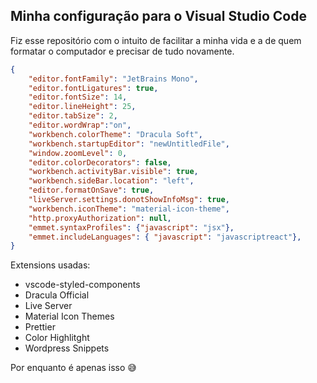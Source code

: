 ## Minha configuração para o Visual Studio Code
Fiz esse repositório com o intuito de facilitar a minha vida e a de quem formatar o computador e precisar de tudo novamente.

```json
{
    "editor.fontFamily": "JetBrains Mono",
    "editor.fontLigatures": true,
    "editor.fontSize": 14,
    "editor.lineHeight": 25,
    "editor.tabSize": 2,
    "editor.wordWrap":"on",
    "workbench.colorTheme": "Dracula Soft",
    "workbench.startupEditor": "newUntitledFile",
    "window.zoomLevel": 0,
    "editor.colorDecorators": false,
    "workbench.activityBar.visible": true,
    "workbench.sideBar.location": "left",
    "editor.formatOnSave": true,
    "liveServer.settings.donotShowInfoMsg": true,
    "workbench.iconTheme": "material-icon-theme",
    "http.proxyAuthorization": null,
    "emmet.syntaxProfiles": {"javascript": "jsx"},
    "emmet.includeLanguages": { "javascript": "javascriptreact"},
}
```

Extensions usadas:

- vscode-styled-components
- Dracula Official
- Live Server
- Material Icon Themes
- Prettier
- Color Highlitght
- Wordpress Snippets

Por enquanto é apenas isso 😅
